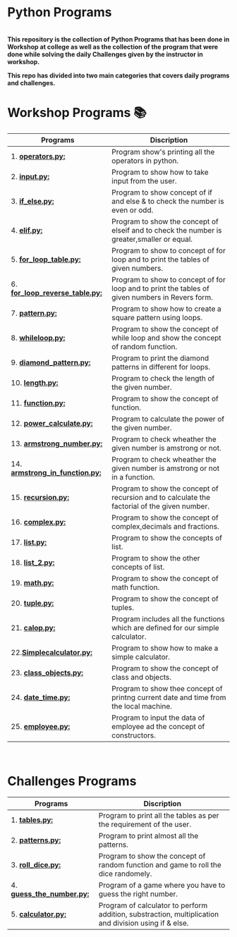 # Python Programs

<br><b>
This repository is the collection of Python Programs that has been done in Workshop at college as well as the collection of the program that were done while solving the daily Challenges given by the instructor in workshop. 

This repo has divided into two main categories that covers daily programs and challenges.
</b>

# Workshop Programs 📚

| Programs                                           |Discription                             |
|----------------------------------------------------|----------------------------------------|
|1. **[operators.py:](Day_1\operators.py)**| Program show's printing all the operators in python.|
|2. **[input.py:](Day_1\input.py)**| Program to show how to take input from the user.|
|3. **[if_else.py:](Day_1\if_else.py)**| Program to show concept of if and else & to check the number is even or odd.|
|4. **[elif.py:](Day_1\elif.py)**| Program to show the concept of elseif and  to check the number is greater,smaller or equal.|
|5. **[for_loop_table.py:](Day_1\for_loop_table.py)**| Program to show to concept of for loop and to print the tables of given numbers.|
|6. **[for_loop_reverse_table.py:](Day_1\for_loop_reverse_table.py)**| Program to show to concept of for loop and to print the tables of given numbers in Revers form.|
|7. **[pattern.py:](Day_1\pattern.py)**| Program to show how to create a square pattern using loops.|
|8. **[whileloop.py:](Day_2\whileloop.py)**| Program to show the concept of while loop and show the concept of random function.|
|9. **[diamond_pattern.py:](Day_2\diamond_pattern.py)**| Program to print the diamond patterns in different for loops.|
|10. **[length.py:](Day_3\length.py)**| Program to check the length of the given number.|
|11. **[function.py:](Day_3\function.py)**| Program to show the concept of function.|
|12. **[power_calculate.py:](Day_3\power_calculate.py)**| Program to calculate the power of the given number.|
|13. **[armstrong_number.py:](Day_3\armstrong_number.py)**| Program to check wheather the given number is amstrong or not.|
|14. **[armstrong_in_function.py:](Day_3\armstrong_in_function.py)**| Program to check wheather the given number is amstrong or not in a function.|
|15. **[recursion.py:](Day_3\recursion.py)**| Program to show the concept of recursion and to calculate the factorial of the given number.|
|16. **[complex.py:](Day_4\complex.py)**| Program to show the concept of complex,decimals and fractions.|
|17. **[list.py:](Day_4\list.py)**| Program to show the concepts of list.|
|18. **[list_2.py:](Day_4\list_2.py)**| Program to show the other concepts of list.|
|19. **[math.py:](Day_4\math.py)**| Program to show the concept of math function.|
|20. **[tuple.py:](Day_4\tuple.py)**| Program to show the concept of tuples.|
|21. **[calop.py:](Day_5\calop.py)**| Program includes all the functions which are defined for our simple calculator.|
|22.**[Simplecalculator.py:](Day_5\Simplecalculator.py)**| Program to show how to make a simple calculator.|
|23. **[class_objects.py:](Day_5\class_objects.py)**| Program to show the concept of class and objects.|
|24. **[date_time.py:](Day_5\date_time.py)**| Program to show thee concept of printng current date and time from the local machine.|
|25. **[employee.py:](Day_5\employee.py)**| Program to input the data of employee ad the concept of constructors.|
<br>

# Challenges Programs

| Programs                                           |Discription                             |
|----------------------------------------------------|----------------------------------------|
|1. **[tables.py:](Challenges\Day_1\tables.py)**| Program to print all the tables as per the requirement of the user.|
|2. **[patterns.py:](Challenges\Day_1\patterns.py)**| Program to print almost all the patterns.|
|3. **[roll_dice.py:](Challenges\Day_2\roll_dice.py)**| Program to show the concept of random function and game to roll the dice randomely.|
|4. **[guess_the_number.py:](Challenges\Day_2\guess_the_number.py)**| Program of a game where you have to guess the right number.|
|5. **[calculator.py:](Challenges\Day_3\calculator.py)**| Program of calculator to perform addition, substraction, multiplication and division using if & else.|


